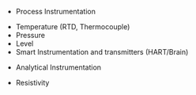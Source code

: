 * Process Instrumentation
- Temperature (RTD, Thermocouple)
- Pressure 
- Level 
- Smart Instrumentation and transmitters (HART/Brain)
* Analytical Instrumentation 
- Resistivity

